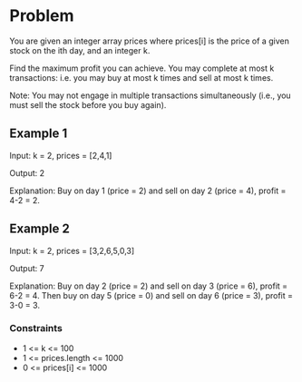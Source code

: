 # Problem

You are given an integer array prices where prices[i] is the price of a given stock on the ith day, and an integer k.

Find the maximum profit you can achieve. You may complete at most k transactions: i.e. you may buy at most k times and sell at most k times.

Note: You may not engage in multiple transactions simultaneously (i.e., you must sell the stock before you buy again).

## Example 1

Input: k = 2, prices = [2,4,1]

Output: 2

Explanation: Buy on day 1 (price = 2) and sell on day 2 (price = 4), profit = 4-2 = 2.

## Example 2

Input: k = 2, prices = [3,2,6,5,0,3]

Output: 7

Explanation: Buy on day 2 (price = 2) and sell on day 3 (price = 6), profit = 6-2 = 4. Then buy on day 5 (price = 0) and sell on day 6 (price = 3), profit = 3-0 = 3.
 
### Constraints

- 1 <= k <= 100
- 1 <= prices.length <= 1000
- 0 <= prices[i] <= 1000
